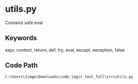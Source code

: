 # utils.py

Contains safe eval

## Keywords

expr, context, return, def, try, eval, except, exception, false

## Code Path

`C:\Users\timge\Downloads\code_logic_tool_full\src\utils.py`

